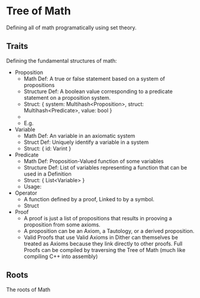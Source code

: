 # Tree of Math
Defining all of math programatically using set theory.

## Traits

Defining the fundamental structures of math:

 - Proposition
   - Math Def: A true or false statement based on a system of propositions
   - Structure Def: A boolean value corresponding to a predicate statement on a proposition system.
   - Struct: { system: Multihash\<Proposition\>, struct: Multihash\<Predicate\>, value: bool }
   - 
   - E.g. 
 - Variable
   - Math Def: An variable in an axiomatic system
   - Struct Def: Uniquely identify a variable in a system
   - Struct: { id: Varint }
 - Predicate
   - Math Def: Proposition-Valued function of some variables
   - Structure Def: List of variables representing a function that can be used in a Definition
   - Struct: { List\<Variable\> }
   - Usage: 
 - Operator
   - A function defined by a proof, Linked to by a symbol.
   - Struct
 - Proof
   - A proof is just a list of propositions that results in prooving a proposition from some axioms.
   - A proposition can be an Axiom, a Tautology, or a derived proposition.
   - Valid Proofs that use Valid Axioms in Dither can themselves be treated as Axioms because they link directly to other proofs. Full Proofs can be compiled by traversing the Tree of Math (much like compiling C++ into assembly)

## Roots

The roots of Math